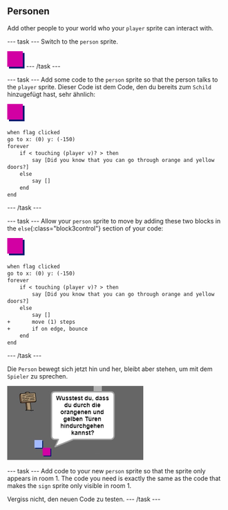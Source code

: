 ## Personen

Add other people to your world who your `player` sprite can interact with.

\--- task \--- Switch to the `person` sprite.

![Figur Person](images/person.png) \--- /task \---

\--- task \--- Add some code to the `person` sprite so that the person talks to the `player` sprite. Dieser Code ist dem Code, den du bereits zum `Schild` hinzugefügt hast, sehr ähnlich:

![person](images/person.png)

```blocks3
when flag clicked
go to x: (0) y: (-150)
forever
    if < touching (player v)? > then
        say [Did you know that you can go through orange and yellow doors?]
    else
        say []
    end
end
```

\--- /task \---

\--- task \--- Allow your `person` sprite to move by adding these two blocks in the `else`{:class="block3control"} section of your code:

![person](images/person.png)

```blocks3
when flag clicked
go to x: (0) y: (-150)
forever
    if < touching (player v)? > then
        say [Did you know that you can go through orange and yellow doors?]
    else
        say []
+       move (1) steps
+       if on edge, bounce
    end
end

```

\--- /task \---

Die `Person` bewegt sich jetzt hin und her, bleibt aber stehen, um mit dem `Spieler` zu sprechen.

![Screenshot](images/world-person-test.png)

\--- task \--- Add code to your new `person` sprite so that the sprite only appears in room 1. The code you need is exactly the same as the code that makes the `sign` sprite only visible in room 1.

Vergiss nicht, den neuen Code zu testen. \--- /task \---